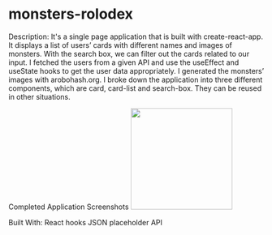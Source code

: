 # monsters-rolodex
Description:
It's a single page application that is built with create-react-app. It displays a list of users’ cards with different names and images of monsters. With the search box, we can filter out the cards related to our input. I fetched the users from a given API and use the useEffect and useState hooks to get the user data appropriately. I generated the monsters’ images with arobohash.org. I broke down the application into three different components, which are card, card-list and search-box. They can be reused in other situations.

Completed Application Screenshots
 <img src="https://github.com/Jocelyn166/crwn-clothing/blob/52f53b522df5d68550216b2338f1e511aa5b31dc/images/Screen%20Shot%202024-02-27%20at%2014.43.32.png?raw=true" width="200" />

 Built With:
 React hooks
 JSON placeholder API

